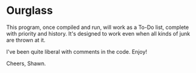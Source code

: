 # Ourglass
This program, once compiled and run, will work as a To-Do list, complete with priority and history.
It's designed to work even when all kinds of junk are thrown at it. 

I've been quite liberal with comments in the code.
Enjoy!

Cheers,
Shawn.
